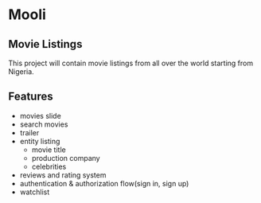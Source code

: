 # Mooli

## Movie Listings
This project will contain movie listings from all over the world starting from Nigeria.

## Features
- movies slide
- search movies 
- trailer
- entity listing 
    - movie title
    - production company
    - celebrities
- reviews and rating system
- authentication & authorization flow(sign in, sign up)
- watchlist 

